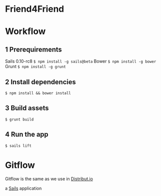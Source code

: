 # Friend4Friend

# Workflow

## 1 Prerequirements
  Sails 0.10-rc8 ```$ npm install -g sails@beta```
  Bower ```$ npm install -g bower```
  Grunt ```$ npm install -g grunt```

## 2 Install dependencies
  ```$ npm install && bower install ```

## 3 Build assets
  ```$ grunt build ``` 

## 4 Run the app
  ```$ sails lift ```

# Gitflow
  Gitflow is the same as we use in [Distribut.io](https://github.com/distributio/Distribut.io/wiki/Gitflow)

a [Sails](http://sailsjs.org) application
